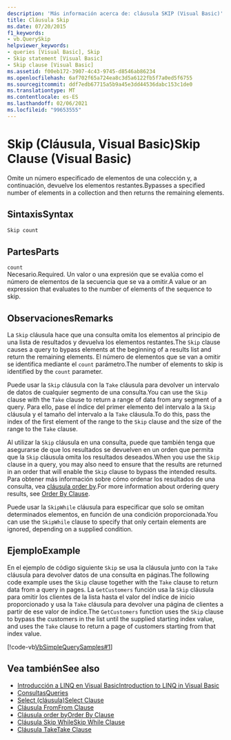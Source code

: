 ```yaml
---
description: 'Más información acerca de: cláusula SKIP (Visual Basic)'
title: Cláusula Skip
ms.date: 07/20/2015
f1_keywords:
- vb.QuerySkip
helpviewer_keywords:
- queries [Visual Basic], Skip
- Skip statement [Visual Basic]
- Skip clause [Visual Basic]
ms.assetid: f00eb172-3907-4c43-9745-d8546ab86234
ms.openlocfilehash: 6af702f65a724ea8c3d5a6122fb5f7a0ed5f6755
ms.sourcegitcommit: ddf7edb67715a5b9a45e3dd44536dabc153c1de0
ms.translationtype: MT
ms.contentlocale: es-ES
ms.lasthandoff: 02/06/2021
ms.locfileid: "99653555"
---
```

# <a name="skip-clause-visual-basic"></a><span data-ttu-id="912e5-103">Skip (Cláusula, Visual Basic)</span><span class="sxs-lookup"><span data-stu-id="912e5-103">Skip Clause (Visual Basic)</span></span>

<span data-ttu-id="912e5-104">Omite un número especificado de elementos de una colección y, a continuación, devuelve los elementos restantes.</span><span class="sxs-lookup"><span data-stu-id="912e5-104">Bypasses a specified number of elements in a collection and then returns the remaining elements.</span></span>  
  
## <a name="syntax"></a><span data-ttu-id="912e5-105">Sintaxis</span><span class="sxs-lookup"><span data-stu-id="912e5-105">Syntax</span></span>  
  
```vb  
Skip count  
```  
  
## <a name="parts"></a><span data-ttu-id="912e5-106">Partes</span><span class="sxs-lookup"><span data-stu-id="912e5-106">Parts</span></span>  

 `count`  
 <span data-ttu-id="912e5-107">Necesario.</span><span class="sxs-lookup"><span data-stu-id="912e5-107">Required.</span></span> <span data-ttu-id="912e5-108">Un valor o una expresión que se evalúa como el número de elementos de la secuencia que se va a omitir.</span><span class="sxs-lookup"><span data-stu-id="912e5-108">A value or an expression that evaluates to the number of elements of the sequence to skip.</span></span>  
  
## <a name="remarks"></a><span data-ttu-id="912e5-109">Observaciones</span><span class="sxs-lookup"><span data-stu-id="912e5-109">Remarks</span></span>  

 <span data-ttu-id="912e5-110">La `Skip` cláusula hace que una consulta omita los elementos al principio de una lista de resultados y devuelva los elementos restantes.</span><span class="sxs-lookup"><span data-stu-id="912e5-110">The `Skip` clause causes a query to bypass elements at the beginning of a results list and return the remaining elements.</span></span> <span data-ttu-id="912e5-111">El número de elementos que se van a omitir se identifica mediante el `count` parámetro.</span><span class="sxs-lookup"><span data-stu-id="912e5-111">The number of elements to skip is identified by the `count` parameter.</span></span>  
  
 <span data-ttu-id="912e5-112">Puede usar la `Skip` cláusula con la `Take` cláusula para devolver un intervalo de datos de cualquier segmento de una consulta.</span><span class="sxs-lookup"><span data-stu-id="912e5-112">You can use the `Skip` clause with the `Take` clause to return a range of data from any segment of a query.</span></span> <span data-ttu-id="912e5-113">Para ello, pase el índice del primer elemento del intervalo a la `Skip` cláusula y el tamaño del intervalo a la `Take` cláusula.</span><span class="sxs-lookup"><span data-stu-id="912e5-113">To do this, pass the index of the first element of the range to the `Skip` clause and the size of the range to the `Take` clause.</span></span>  
  
 <span data-ttu-id="912e5-114">Al utilizar la `Skip` cláusula en una consulta, puede que también tenga que asegurarse de que los resultados se devuelven en un orden que permita que la `Skip` cláusula omita los resultados deseados.</span><span class="sxs-lookup"><span data-stu-id="912e5-114">When you use the `Skip` clause in a query, you may also need to ensure that the results are returned in an order that will enable the `Skip` clause to bypass the intended results.</span></span> <span data-ttu-id="912e5-115">Para obtener más información sobre cómo ordenar los resultados de una consulta, vea [cláusula order by](order-by-clause.md).</span><span class="sxs-lookup"><span data-stu-id="912e5-115">For more information about ordering query results, see [Order By Clause](order-by-clause.md).</span></span>  
  
 <span data-ttu-id="912e5-116">Puede usar la `SkipWhile` cláusula para especificar que solo se omitan determinados elementos, en función de una condición proporcionada.</span><span class="sxs-lookup"><span data-stu-id="912e5-116">You can use the `SkipWhile` clause to specify that only certain elements are ignored, depending on a supplied condition.</span></span>  
  
## <a name="example"></a><span data-ttu-id="912e5-117">Ejemplo</span><span class="sxs-lookup"><span data-stu-id="912e5-117">Example</span></span>  

 <span data-ttu-id="912e5-118">En el ejemplo de código siguiente `Skip` se usa la cláusula junto con la `Take` cláusula para devolver datos de una consulta en páginas.</span><span class="sxs-lookup"><span data-stu-id="912e5-118">The following code example uses the `Skip` clause together with the `Take` clause to return data from a query in pages.</span></span> <span data-ttu-id="912e5-119">La `GetCustomers` función usa la `Skip` cláusula para omitir los clientes de la lista hasta el valor del índice de inicio proporcionado y usa la `Take` cláusula para devolver una página de clientes a partir de ese valor de índice.</span><span class="sxs-lookup"><span data-stu-id="912e5-119">The `GetCustomers` function uses the `Skip` clause to bypass the customers in the list until the supplied starting index value, and uses the `Take` clause to return a page of customers starting from that index value.</span></span>  
  
 [!code-vb[VbSimpleQuerySamples#1](~/samples/snippets/visualbasic/VS_Snippets_VBCSharp/VbSimpleQuerySamples/VB/QuerySamples1.vb#1)]  
  
## <a name="see-also"></a><span data-ttu-id="912e5-120">Vea también</span><span class="sxs-lookup"><span data-stu-id="912e5-120">See also</span></span>

- [<span data-ttu-id="912e5-121">Introducción a LINQ en Visual Basic</span><span class="sxs-lookup"><span data-stu-id="912e5-121">Introduction to LINQ in Visual Basic</span></span>](../../programming-guide/language-features/linq/introduction-to-linq.md)
- [<span data-ttu-id="912e5-122">Consultas</span><span class="sxs-lookup"><span data-stu-id="912e5-122">Queries</span></span>](index.md)
- [<span data-ttu-id="912e5-123">Select (cláusula)</span><span class="sxs-lookup"><span data-stu-id="912e5-123">Select Clause</span></span>](select-clause.md)
- [<span data-ttu-id="912e5-124">Cláusula From</span><span class="sxs-lookup"><span data-stu-id="912e5-124">From Clause</span></span>](from-clause.md)
- [<span data-ttu-id="912e5-125">Cláusula order by</span><span class="sxs-lookup"><span data-stu-id="912e5-125">Order By Clause</span></span>](order-by-clause.md)
- [<span data-ttu-id="912e5-126">Cláusula Skip While</span><span class="sxs-lookup"><span data-stu-id="912e5-126">Skip While Clause</span></span>](skip-while-clause.md)
- [<span data-ttu-id="912e5-127">Cláusula Take</span><span class="sxs-lookup"><span data-stu-id="912e5-127">Take Clause</span></span>](take-clause.md)
